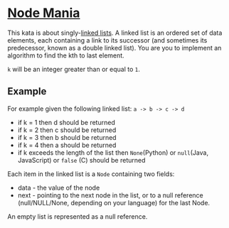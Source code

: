 # [Node Mania](https://www.codewars.com/kata/node-mania "https://www.codewars.com/kata/5567e7d0adb11174c50000a7")

This kata is about singly-[linked lists](http://en.wikipedia.org/wiki/Linked_list).
A linked list is an ordered set of data elements, each containing a link to its successor (and sometimes its predecessor, known as a double
linked list). You are you to implement an algorithm to find the kth to last element.

`k` will be an integer greater than or equal to `1`.

## Example

For example given the following linked list:
`a -> b -> c -> d`

* if k = 1 then d should be returned
* if k = 2 then c should be returned
* if k = 3 then b should be returned
* if k = 4 then a should be returned
* if k exceeds the length of the list then `None`(Python) or `null`(Java, JavaScript) or `false` (C) should be returned

Each item in the linked list is a `Node` containing two fields:

* data - the value of the node
* next - pointing to the next node in the list, or to a null reference (null/NULL/None, depending on your language) for the last Node.

An empty list is represented as a null reference.